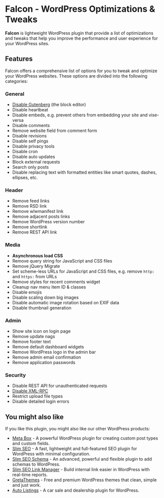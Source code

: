 # Falcon - WordPress Optimizations & Tweaks

**Falcon** is lightweight WordPress plugin that provide a list of optimizations and tweaks that help you improve the performance and user experience for your WordPress sites.

## Features

Falcon offers a comprehensive list of options for you to tweak and optimize your WordPress websites. These options are divided into the following categories:

### General

- [Disable Gutenberg](https://metabox.io/disable-gutenberg-without-using-plugins/) (the block editor)
- Disable heartbeat
- Disable embeds, e.g. prevent others from embedding your site and vise-versa
- Disable comments
- Remove website field from comment form
- Disable revisions
- Disable self pings
- Disable privacy tools
- Disable cron
- Disable auto updates
- Block external requests
- Search only posts
- Disable replacing text with formatted entities like smart quotes, dashes, ellipses, etc.

### Header

- Remove feed links
- Remove RSD link
- Remove wlwmanifest link
- Remove adjacent posts links
- Remove WordPress version number
- Remove shortlink
- Remove REST API link

### Media

- **Asynchronous load CSS**
- Remove query string for JavaScript and CSS files
- Remove jQuery Migrate
- Set scheme-less URLs for JavaScript and CSS files, e.g. remove `http:` and `https:` from URLs
- Remove styles for recent comments widget
- Cleanup nav menu item ID & classes
- Disable emojis
- Disable scaling down big images
- Disable automatic image rotation based on EXIF data
- Disable thumbnail generation

### Admin

- Show site icon on login page
- Remove update nags
- Remove footer text
- Remove default dashboard widgets
- Remove WordPress logo in the admin bar
- Remove admin email confirmation
- Remove application passwords

### Security

- Disable REST API for unauthenticated requests
- [Disable XML-RPC](https://deluxeblogtips.com/disable-xml-rpc-wordpress/)
- Restrict upload file types
- Disable detailed login errors

## You might also like

If you like this plugin, you might also like our other WordPress products:

- [Meta Box](https://metabox.io) - A powerful WordPress plugin for creating custom post types and custom fields.
- [Slim SEO](https://wpslimseo.com) - A fast, lightweight and full-featured SEO plugin for WordPress with minimal configuration.
- [Slim SEO Schema](https://wpslimseo.com/products/slim-seo-schema/) - An advanced, powerful and flexible plugin to add schemas to WordPress.
- [Slim SEO Link Manager](https://wpslimseo.com/products/slim-seo-link-manager/) - Build internal link easier in WordPress with real-time reports.
- [GretaThemes](https://gretathemes.com) - Free and premium WordPress themes that clean, simple and just work.
- [Auto Listings](https://wpautolistings.com) - A car sale and dealership plugin for WordPress.

